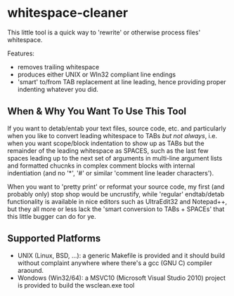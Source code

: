 whitespace-cleaner
==================

This little tool is a quick way to 'rewrite' or otherwise process files' whitespace.

Features:

- removes trailing whitespace
- produces either UNIX or WIn32 compliant line endings
- 'smart' to/from TAB replacement at line leading, hence providing proper indenting whatever you did.

When & Why You Want To Use This Tool
------------------------------------

If you want to detab/entab your text files, source code, etc. and particularly when you like to convert 
leading whitespace to TABs *but not always*, i.e. when you want scope/block indentation to show up as TABs
but the remainder of the leading whitespace as SPACES, such as the last few spaces leading up to the
next set of arguments in multi-line argument lists and formatted chucnks in complex comment blocks 
with internal indentiation (and no '*', '#' or similar 'comment line leader characters').

When you want to 'pretty print' or reformat your source code, my first (and probably only) stop shop
would be uncrustify, while 'regular' endtab/detab functionality is available in nice editors such
as UltraEdit32 and Notepad++, but they all more or less lack the 'smart conversion to TABs + SPACEs'
that this little bugger can do for ye.


Supported Platforms
------------------

- UNIX (Linux, BSD, ...): a generic Makefile is provided and it should build without complaint anywhere where there's a gcc (GNU C) compiler araound.
- Wondows (Win32/64): a MSVC10 (Microsoft Visual Studio 2010) project is provided to build the wsclean.exe tool
